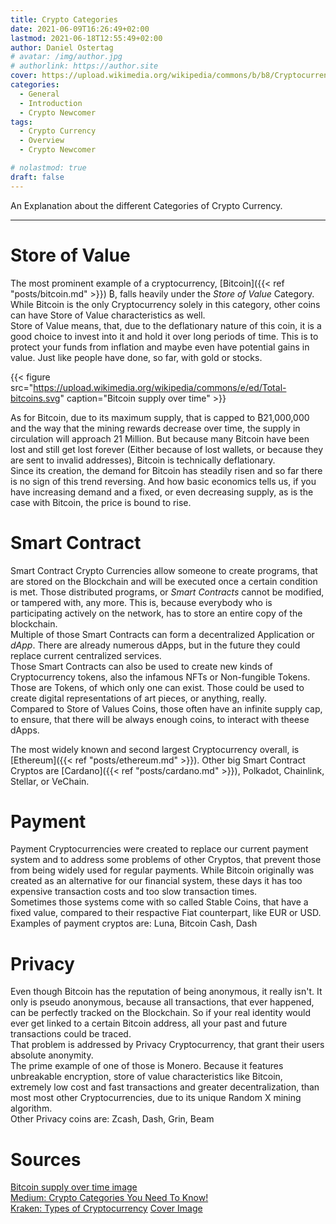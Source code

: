 ```yaml
---
title: Crypto Categories
date: 2021-06-09T16:26:49+02:00
lastmod: 2021-06-18T12:55:49+02:00
author: Daniel Ostertag
# avatar: /img/author.jpg
# authorlink: https://author.site
cover: https://upload.wikimedia.org/wikipedia/commons/b/b8/Cryptocurrency_logos.jpg
categories:
  - General
  - Introduction
  - Crypto Newcomer
tags:
  - Crypto Currency
  - Overview
  - Crypto Newcomer

# nolastmod: true
draft: false
---
```


An Explanation about the different Categories of Crypto Currency. 
<!--more-->

-------------------------------------------------------------------

# Store of Value
The most prominent example of a cryptocurrency, [Bitcoin]({{< ref "posts/bitcoin.md" >}}) ₿, falls heavily under the *Store of Value* Category. While Bitcoin is the only Cryptocurrency solely in this category, other coins can have Store of Value characteristics as well.  
Store of Value means, that, due to the deflationary nature of this coin, it is a good choice to invest into it and hold it over long periods of time. This is to protect your funds from inflation and maybe even have potential gains in value. Just like people have done, so far, with gold or stocks.  

{{< figure src="https://upload.wikimedia.org/wikipedia/commons/e/ed/Total-bitcoins.svg" caption="Bitcoin supply over time" >}}

As for Bitcoin, due to its maximum supply, that is capped to ₿21,000,000 and the way that the mining rewards decrease over time, the supply in circulation will approach 21 Million. But because many Bitcoin have been lost and still get lost forever (Either because of lost wallets, or because they are sent to invalid addresses), Bitcoin is technically deflationary.  
Since its creation, the demand for Bitcoin has steadily risen and so far there is no sign of this trend reversing. And how basic economics tells us, if you have increasing demand and a fixed, or even decreasing supply, as is the case with Bitcoin, the price is bound to rise. 

# Smart Contract
Smart Contract Crypto Currencies allow someone to create programs, that are stored on the Blockchain and will be executed once a certain condition is met. Those distributed programs, or *Smart Contracts* cannot be modified, or tampered with, any more. This is, because everybody who is participating actively on the network, has to store an entire copy of the blockchain.  
Multiple of those Smart Contracts can form a decentralized Application or *dApp*. There are already numerous dApps, but in the future they could replace current centralized services.  
Those Smart Contracts can also be used to create new kinds of Cryptocurrency tokens, also the infamous NFTs or Non-fungible Tokens. Those are Tokens, of which only one can exist. Those could be used to create digital representations of art pieces, or anything, really.  
Compared to Store of Values Coins, those often have an infinite supply cap, to ensure, that there will be always enough coins, to interact with theese dApps.  

The most widely known and second largest Cryptocurrency overall, is [Ethereum]({{< ref "posts/ethereum.md" >}}). 
Other big Smart Contract Cryptos are [Cardano]({{< ref "posts/cardano.md" >}}), Polkadot, Chainlink, Stellar, or VeChain. 

# Payment
Payment Cryptocurrencies were created to replace our current payment system and to address some problems of other Cryptos, that prevent those from being widely used for regular payments. While Bitcoin originally was created as an alternative for our financial system, these days it has too expensive transaction costs and too slow transaction times.  
Sometimes those systems come with so called Stable Coins, that have a fixed value, compared to their respactive Fiat counterpart, like EUR or USD.  
Examples of payment cryptos are: Luna, Bitcoin Cash, Dash

# Privacy
Even though Bitcoin has the reputation of being anonymous, it really isn't. It only is pseudo anonymous, because all transactions, that ever happened, can be perfectly tracked on the Blockchain. So if your real identity would ever get linked to a certain Bitcoin address, all your past and future transactions could be traced.  
That problem is addressed by Privacy Cryptocurrency, that grant their users absolute anonymity.  
The prime example of one of those is Monero. Because it features unbreakable encryption, store of value characteristics like Bitcoin, extremely low cost and fast transactions and greater decentralization, than most most other Cryptocurrencies, due to its unique Random X mining algorithm.  
Other Privacy coins are: Zcash, Dash, Grin, Beam


# Sources
[Bitcoin supply over time image](https://commons.wikimedia.org/wiki/File:Total-bitcoins.svg)  
[Medium: Crypto Categories You Need To Know!](https://medium.com/coinmonks/crypto-categories-you-need-to-know-9e78a5bdebc7)  
[Kraken: Types of Cryptocurrency](https://www.kraken.com/learn/types-of-cryptocurrency)
[Cover Image](https://commons.wikimedia.org/wiki/File:Cryptocurrency_logos.jpg)
